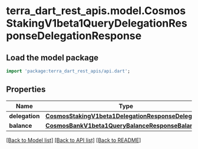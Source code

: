 # terra_dart_rest_apis.model.CosmosStakingV1beta1QueryDelegationResponseDelegationResponse

## Load the model package
```dart
import 'package:terra_dart_rest_apis/api.dart';
```

## Properties
Name | Type | Description | Notes
------------ | ------------- | ------------- | -------------
**delegation** | [**CosmosStakingV1beta1DelegationResponseDelegation**](CosmosStakingV1beta1DelegationResponseDelegation.md) |  | [optional] 
**balance** | [**CosmosBankV1beta1QueryBalanceResponseBalance**](CosmosBankV1beta1QueryBalanceResponseBalance.md) |  | [optional] 

[[Back to Model list]](../README.md#documentation-for-models) [[Back to API list]](../README.md#documentation-for-api-endpoints) [[Back to README]](../README.md)


